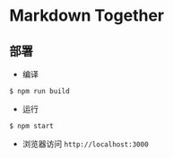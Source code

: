 # Markdown Together

## 部署

- 编译

```
$ npm run build
```

- 运行

```
$ npm start
```

- 浏览器访问 `http://localhost:3000`

